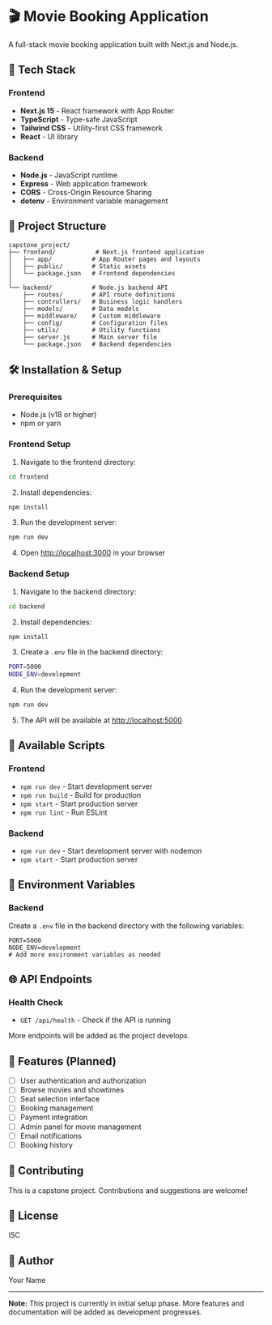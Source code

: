 # 🎬 Movie Booking Application

A full-stack movie booking application built with Next.js and Node.js.

## 🚀 Tech Stack

### Frontend
- **Next.js 15** - React framework with App Router
- **TypeScript** - Type-safe JavaScript
- **Tailwind CSS** - Utility-first CSS framework
- **React** - UI library

### Backend
- **Node.js** - JavaScript runtime
- **Express** - Web application framework
- **CORS** - Cross-Origin Resource Sharing
- **dotenv** - Environment variable management

## 📁 Project Structure

```
capstone_project/
├── frontend/           # Next.js frontend application
│   ├── app/           # App Router pages and layouts
│   ├── public/        # Static assets
│   └── package.json   # Frontend dependencies
│
└── backend/           # Node.js backend API
    ├── routes/        # API route definitions
    ├── controllers/   # Business logic handlers
    ├── models/        # Data models
    ├── middleware/    # Custom middleware
    ├── config/        # Configuration files
    ├── utils/         # Utility functions
    ├── server.js      # Main server file
    └── package.json   # Backend dependencies
```

## 🛠️ Installation & Setup

### Prerequisites
- Node.js (v18 or higher)
- npm or yarn

### Frontend Setup

1. Navigate to the frontend directory:
```bash
cd frontend
```

2. Install dependencies:
```bash
npm install
```

3. Run the development server:
```bash
npm run dev
```

4. Open [http://localhost:3000](http://localhost:3000) in your browser

### Backend Setup

1. Navigate to the backend directory:
```bash
cd backend
```

2. Install dependencies:
```bash
npm install
```

3. Create a `.env` file in the backend directory:
```bash
PORT=5000
NODE_ENV=development
```

4. Run the development server:
```bash
npm run dev
```

5. The API will be available at [http://localhost:5000](http://localhost:5000)

## 📝 Available Scripts

### Frontend
- `npm run dev` - Start development server
- `npm run build` - Build for production
- `npm start` - Start production server
- `npm run lint` - Run ESLint

### Backend
- `npm run dev` - Start development server with nodemon
- `npm start` - Start production server

## 🔧 Environment Variables

### Backend
Create a `.env` file in the backend directory with the following variables:

```env
PORT=5000
NODE_ENV=development
# Add more environment variables as needed
```

## 🌐 API Endpoints

### Health Check
- `GET /api/health` - Check if the API is running

More endpoints will be added as the project develops.

## 🎯 Features (Planned)

- [ ] User authentication and authorization
- [ ] Browse movies and showtimes
- [ ] Seat selection interface
- [ ] Booking management
- [ ] Payment integration
- [ ] Admin panel for movie management
- [ ] Email notifications
- [ ] Booking history

## 🤝 Contributing

This is a capstone project. Contributions and suggestions are welcome!

## 📄 License

ISC

## 👤 Author

Your Name

---

**Note:** This project is currently in initial setup phase. More features and documentation will be added as development progresses.

